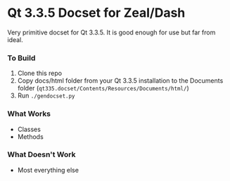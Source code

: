 # Qt 3.3.5 Docset for Zeal/Dash

Very primitive docset for Qt 3.3.5. It is good enough for use but far from ideal.

### To Build

1. Clone this repo
2. Copy docs/html folder from your Qt 3.3.5 installation to the Documents folder (`qt335.docset/Contents/Resources/Documents/html/`)
3. Run `./gendocset.py`

### What Works

- Classes
- Methods

### What Doesn't Work

- Most everything else
